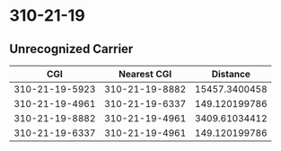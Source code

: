 # 310-21-19
## Unrecognized Carrier


| CGI | Nearest CGI | Distance |
|-----|-------------|----------|
| 310-21-19-5923 | 310-21-19-8882 | 15457.3400458 |
| 310-21-19-4961 | 310-21-19-6337 | 149.120199786 |
| 310-21-19-8882 | 310-21-19-4961 | 3409.61034412 |
| 310-21-19-6337 | 310-21-19-4961 | 149.120199786 |
